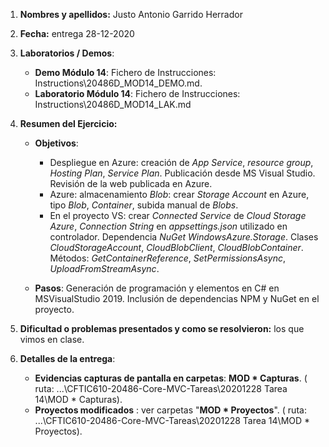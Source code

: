 1. **Nombres y apellidos:** Justo Antonio Garrido Herrador

2. **Fecha:** entrega 28-12-2020

3. **Laboratorios / Demos**: 
   
   - **Demo Módulo 14**: Fichero de Instrucciones: Instructions\20486D_MOD14_DEMO.md. 
   - **Laboratorio Módulo 14**: Fichero de Instrucciones: Instructions\20486D_MOD14_LAK.md
   
4. **Resumen del Ejercicio:**

   * **Objetivos**: 
     
      * Despliegue en Azure: creación de *App Service*, *resource group*, *Hosting Plan*, *Service Plan*. Publicación desde MS Visual Studio. Revisión de la web publicada en Azure. 
      * Azure: almacenamiento *Blob*: crear *Storage Account* en Azure, tipo *Blob*, *Container*, subida manual de *Blobs*. 
      * En el proyecto VS: crear *Connected Service* de *Cloud Storage Azure*, *Connection String* en *appsettings.json* utilizado en controlador. Dependencia *NuGet* *WindowsAzure.Storage*. Clases *CloudStorageAccount*, *CloudBlobClient*, *CloudBlobContainer*. Métodos: *GetContainerReference*, *SetPermissionsAsync*, *UploadFromStreamAsync*.
   * **Pasos**:  Generación de programación y elementos en C# en MSVisualStudio 2019. Inclusión de dependencias NPM y NuGet en el proyecto. 
   
5. **Dificultad o problemas presentados y como se resolvieron:**  los que vimos en clase.

6. **Detalles de la entrega**:

   * **Evidencias capturas de pantalla en carpetas**: **MOD * Capturas**. ( ruta: ...\\CFTIC610-20486-Core-MVC-Tareas\20201228 Tarea 14\MOD * Capturas).

   + **Proyectos modificados** : ver carpetas "**MOD * Proyectos**". ( ruta: ...\CFTIC610-20486-Core-MVC-Tareas\20201228 Tarea 14\MOD * Proyectos).

